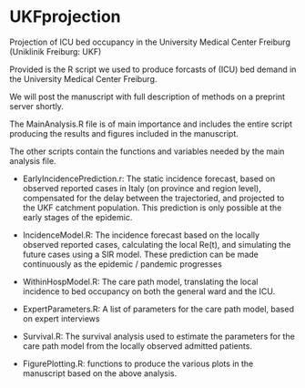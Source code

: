 # UKFprojection
Projection of ICU bed occupancy in the University Medical Center Freiburg (Uniklinik Freiburg:  UKF)

Provided is the R script we used to produce forcasts of (ICU) bed demand in the University Medical Center Freiburg. 

We will post the manuscript with full description of methods on a preprint server shortly.

The MainAnalysis.R file is of main importance and includes the entire script producing the results and figures included in the manuscript. 

The other scripts contain the functions and variables needed by the main analysis file.
- EarlyIncidencePrediction.r: The static incidence forecast, based on observed reported cases in Italy (on province and region level), compensated for the delay between the trajectoried, and projected to the UKF catchment population. This prediction is only possible at the early stages of the epidemic. 
- IncidenceModel.R: The incidence forecast based on the locally observed reported cases, calculating the local Re(t), and simulating the future cases using a SIR model. These prediction can be made continuously as the epidemic / pandemic progresses

- WithinHospModel.R: The care path model, translating the local incidence to bed occupancy on both the general ward and the ICU.
- ExpertParameters.R: A list of parameters for the care path model, based on expert interviews
- Survival.R: The survival analysis used to estimate the parameters for the care path model from the locally observed admitted patients.

- FigurePlotting.R: functions to produce the various plots in the manuscript based on the above analysis.

